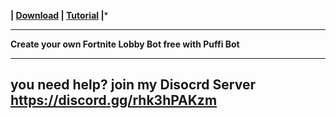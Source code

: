 
    

**| [Download](https://github.com/SkyAlumnyDev/Fortnite-Lobby-Bot/releases/tag/1.0.0.0) | [Tutorial](https://github.com/SkyAlumnyDev/Fortnite-Lobby-Bot/blob/master/Tutorial.md) |***


</div>

---

**Create your own Fortnite Lobby Bot free with Puffi Bot**

---
**you  need help? join my Disocrd Server https://discord.gg/rhk3hPAKzm**
---

